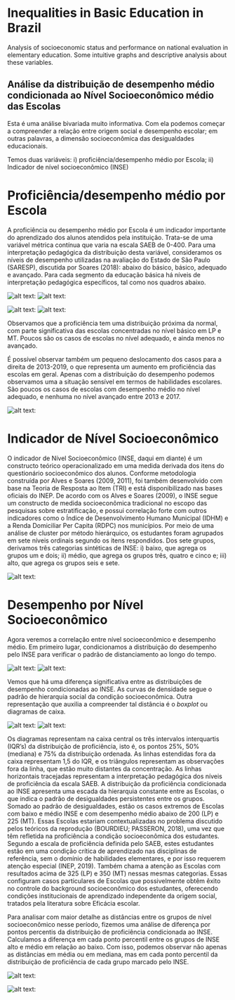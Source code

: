 # Inequalities in Basic Education in Brazil
Analysis of socioeconomic status and performance on national evaluation in elementary education. Some intuitive graphs and descriptive analysis about these variables.

## Análise da distribuição de desempenho médio condicionada ao Nível Socioeconômico médio das Escolas

Esta é uma análise bivariada muito informativa. Com ela podemos começar a compreender a relação entre origem social e desempenho escolar; em outras palavras, a dimensão socioeconômica das desigualdades educacionais.

Temos duas variáveis: i) proficiência/desempenho médio por Escola; ii) Indicador de nível socioeconômico (INSE)

# Proficiência/desempenho médio por Escola

A proficiência ou desempenho médio por Escola é um indicador importante do aprendizado dos alunos atendidos pela instituição. Trata-se de uma variável métrica contínua que varia na escala SAEB de 0-400. Para uma interpretação pedagógica da distribuição desta variável, consideramos os níveis de desempenho utilizadas na avaliação do Estado de São Paulo (SARESP), discutida por Soares (2018): abaixo do básico, básico, adequado e avançado. Para cada segmento da educação básica há níveis de interpretação pedagógica específicos, tal como nos quadros abaixo.

![alt text:](https://github.com/victorgalcantara/SAEB_educ_inequalities_schools/graphs/blob/main/niveis_LP.png?raw=true)
![alt text:](https://github.com/victorgalcantara/SAEB_educ_inequalities_schools/graphs/blob/main/niveis_MT.png?raw=true)

![alt text:](https://github.com/victorgalcantara/SAEB_educ_inequalities_schools/blob/main/histograms_DesempLP.png?raw=true)
![alt text:](https://github.com/victorgalcantara/SAEB_educ_inequalities_schools/blob/main/histograms_DesempMT.png?raw=true)

Observamos que a proficiência tem uma distribuição próxima da normal, com parte significativa das escolas concentradas no nível básico em LP e MT. Poucos são os casos de escolas no nível adequado, e ainda menos no avançado.

É possível observar também um pequeno deslocamento dos casos para a direita de 2013-2019, o que representa um aumento em proficiência das escolas em geral. Apenas com a distribuição do desempenho podemos observamos uma a situação sensível em termos de habilidades escolares. São poucos os casos de escolas com desempenho médio no nível adequado, e nenhuma no nível avançado entre 2013 e 2017.

![alt text:](https://github.com/victorgalcantara/SAEB_educ_inequalities_schools/blob/main/density_Desemp2013-2019.png?raw=true)

# Indicador de Nível Socioeconômico

O indicador de Nível Socioeconômico (INSE, daqui em diante) é um constructo teórico operacionalizado em uma medida derivada dos itens do questionário socioeconômico dos alunos. Conforme metodologia construída por Alves e Soares (2009, 2011), foi também desenvolvido com base na Teoria de Resposta ao Item (TRI) e está disponibilizado nas bases oficiais do INEP. De acordo com os Alves e Soares (2009), o INSE segue um constructo de medida socioeconômica tradicional no escopo das pesquisas sobre estratificação, e possui correlação forte com outros indicadores como o Índice de Desenvolvimento Humano Municipal (IDHM) e a Renda Domiciliar Per Capita (RDPC) nos municípios. Por meio de uma análise de cluster por método hierárquico, os estudantes foram agrupados em sete níveis ordinais segundo os itens respondidos. Dos sete grupos, derivamos três categorias sintéticas de INSE: i) baixo, que agrega os grupos um e dois; ii) médio, que agrega os grupos três, quatro e cinco e; iii) alto, que agrega os grupos seis e sete.

![alt text:](https://github.com/victorgalcantara/SAEB_educ_inequalities_schools/blob/main/barplot_INSE.png?raw=true)

# Desempenho por Nível Socioeconômico

Agora veremos a correlação entre nível socioeconômico e desempenho médio. Em primeiro lugar, condicionamos a distribuição do desempenho pelo INSE para verificar o padrão de distanciamento ao longo do tempo.

![alt text:](https://github.com/victorgalcantara/SAEB_educ_inequalities_schools/blob/main/density_INSExDesemp.png?raw=true)
![alt text:](https://github.com/victorgalcantara/SAEB_educ_inequalities_schools/blob/main/density_INSExDesemp-MT.png?raw=true)

Vemos que há uma diferença significativa entre as distribuições de desempenho condicionadas ao INSE. As curvas de densidade segue o padrão de hierarquia social da condição socioeconômica. Outra representação que auxilia a compreender tal distância é o _boxplot_ ou diagramas de caixa.

![alt text:](https://github.com/victorgalcantara/SAEB_educ_inequalities_schools/blob/main/BoxplotLP%20-%20Proficiencia_NSE_13-19.png?raw=true)
![alt text:](https://github.com/victorgalcantara/SAEB_educ_inequalities_schools/blob/main/BoxplotMT%20-%20Proficiencia_NSE-13-19.png?raw=true)

Os diagramas representam na caixa central os três intervalos interquartis (IQR’s) da distribuição de proficiência, isto é, os pontos 25%, 50% (mediana) e 75% da distribuição ordenada. As linhas estendidas fora da caixa representam 1,5 do IQR, e os triângulos representam as observações fora da linha, que estão muito distantes da concentração. As linhas horizontais tracejadas representam a interpretação pedagógica dos níveis de proficiência da escala SAEB. A distribuição da proficiência condicionada ao INSE apresenta uma escada da hierarquia constante entre as Escolas, o que indica o padrão de desigualdades persistentes entre os grupos. Somado ao padrão de desigualdades, estão os casos extremos de Escolas com baixo e médio INSE e com desempenho médio abaixo de 200 (LP) e 225 (MT). Essas Escolas estariam contextualizadas no problema discutido pelos teóricos da reprodução (BOURDIEU; PASSERON, 2018), uma vez que têm refletida na proficiência a condição socioeconômica dos estudantes. Segundo a escala de proficiência definida pelo SAEB, estes estudantes estão em uma condição crítica de aprendizado nas disciplinas de referência, sem o domínio de habilidades elementares, e por isso requerem atenção especial (INEP, 2019). Também chama a atenção as Escolas com resultados acima de 325 (LP) e 350 (MT) nessas mesmas categorias. Essas configuram casos particulares de Escolas que possivelmente obtêm êxito no controle do background socioeconômico dos estudantes, oferecendo condições institucionais de aprendizado independente da origem social, tratados pela literatura sobre Eficácia escolar.

Para analisar com maior detalhe as distâncias entre os grupos de nível socioeconômico nesse período, fizemos uma análise de diferença por pontos percentis da distribuição de proficiência condicionada ao INSE. Calculamos a diferença em cada ponto percentil entre os grupos de INSE alto e médio em relação ao baixo. Com isso, podemos observar não apenas as distâncias em média ou em mediana, mas em cada ponto percentil da distribuição de proficiência de cada grupo marcado pelo INSE.

![alt text:](https://github.com/victorgalcantara/SAEB_educ_inequalities_schools/blob/main/percentis_INSExDesempLP.png?raw=true)

![alt text:](https://github.com/victorgalcantara/SAEB_educ_inequalities_schools/blob/main/percentis_INSExDesempMT.png?raw=true)
